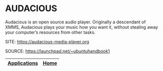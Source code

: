# AUDACIOUS

 Audacious is an open source audio player. Originally 
 a descendant of XMMS, Audacious plays your music how 
 you want it, without stealing away your computer’s 
 resources from other tasks.
 
 SITE: https://audacious-media-player.org

 SOURCE: https://launchpad.net/~ubuntuhandbook1

 | [Applications](https://portable-linux-apps.github.io/apps.html) | [Home](https://portable-linux-apps.github.io)
 | --- | --- |
